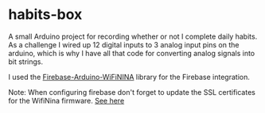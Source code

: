 # habits-box

A small Arduino project for recording whether or not I complete daily habits. 
As a challenge I wired up 12 digital inputs to 3 analog input pins on the arduino, which is why I have all that code for converting analog signals into bit strings.

I used the [Firebase-Arduino-WiFiNINA](https://github.com/mobizt/Firebase-Arduino-WiFiNINA) library for the Firebase integration.

Note: When configuring firebase don't forget to update the SSL certificates for the WifiNina firmware. [See here](https://github.com/mobizt/Firebase-Arduino-WiFi101/issues/9#issuecomment-841571945)